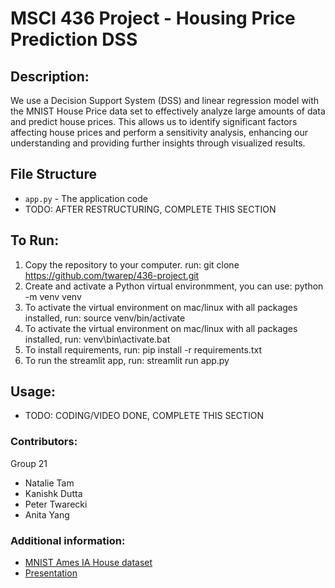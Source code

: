 # MSCI 436 Project - Housing Price Prediction DSS

## Description:
We use a Decision Support System (DSS) and linear regression model with the MNIST House Price data set to effectively analyze large amounts of data and predict house prices. This allows us to identify significant factors affecting house prices and perform a sensitivity analysis, enhancing our understanding and providing further insights through visualized results.

## File Structure
- `app.py` - The application code
- TODO: AFTER RESTRUCTURING, COMPLETE THIS SECTION

## To Run:

1. Copy the repository to your computer. run: git clone https://github.com/twarep/436-project.git
2. Create and activate a Python virtual environmment, you can use: python -m venv venv
3. To activate the virtual environment on mac/linux with all packages installed, run: source venv/bin/activate
4. To activate the virtual environment on mac/linux with all packages installed, run: venv\bin\activate.bat
5. To install requirements, run: pip install -r requirements.txt
6. To run the streamlit app, run: streamlit run app.py

## Usage: 
- TODO: CODING/VIDEO DONE, COMPLETE THIS SECTION

### Contributors:
Group 21
- Natalie Tam
- Kanishk Dutta
- Peter Twarecki
- Anita Yang


### Additional information:
- [MNIST Ames IA House dataset](https://raw.githubusercontent.com/jmpark0808/pl_mnist_example/main/train_hp_msci436.csv)
- [Presentation](https://docs.google.com/presentation/d/1mX_GqybdBzqAQEkJNiAC4JtFsZBsRCM8ZTGkcwnQOr0/edit?pli=1#slide=id.g2314c4ab33b_1_0)
